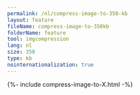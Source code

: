 ```yaml
---
permalink: /nl/compress-image-to-350-kb
layout: feature
fileName: compress-image-to-350kb
folderName: feature
tool: imgcompression
lang: nl
size: 350
type: kb
nointernationalization: true
---
```

{%- include compress-image-to-X.html -%}       
